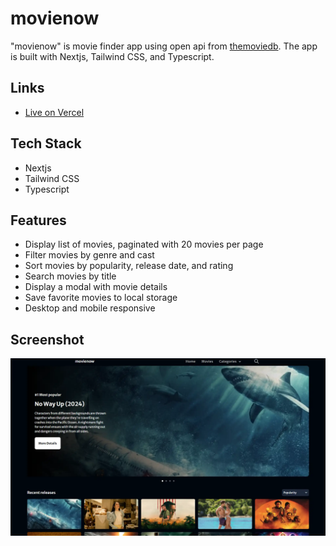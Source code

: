 # movienow

"movienow" is movie finder app using open api from [themoviedb](https://www.themoviedb.org/). The app is built with Nextjs, Tailwind CSS, and Typescript.

## Links

- [Live on Vercel](https://movienow-firdausthedev.vercel.app/)

## Tech Stack

- Nextjs
- Tailwind CSS
- Typescript

## Features

- Display list of movies, paginated with 20 movies per page
- Filter movies by genre and cast
- Sort movies by popularity, release date, and rating
- Search movies by title
- Display a modal with movie details
- Save favorite movies to local storage
- Desktop and mobile responsive

## Screenshot

![Screenshot](./preview/movienow.webp)
